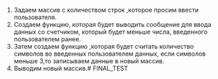 1. Задаем массив с количеством строк ,которое просим ввести пользователя.
2. Создаем функцию, которая будет выводить сообщение для ввода данных со счетчиком, который будет меньше числа, введенного пользователем ранее.
3. Затем создаем функцию ,которая будет считать количество символов во введенных пользователем данных, если символов меньше 3,то записываем данные в новый массив.
4. Выводим новый массив.# FINAL_TEST
